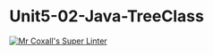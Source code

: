 # Unit5-02-Java-TreeClass
[![Mr Coxall's Super Linter](https://github.com/ICS4U-Programming-Zak-G/Unit5-02-Java-TreeClass/workflows/Mr%20Coxall's%20Super%20Linter/badge.svg)](https://github.com/ICS4U-Programming-Zak-G/Unit5-02-Java-TreeClass/actions/)
